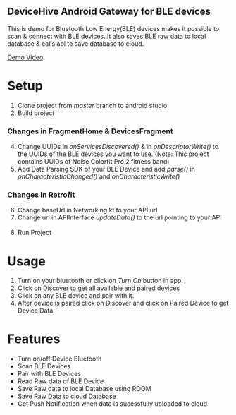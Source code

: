 **DeviceHive Android Gateway for BLE devices**
--------------------------------

This is demo for Bluetooth Low Energy(BLE) devices makes it possible to scan & connect with BLE devices. It also saves BLE raw data to local database & calls api to save database to cloud.<br>

[Demo Video](https://drive.google.com/file/d/1HxOtPsGNLujUC6DqwYlv0zBvQbbGR5Bp/view?usp=sharing)
<br>

**Setup**
==================
1. Clone project from <i>master</i> branch to android studio
2. Build project<br>
### Changes in FragmentHome & DevicesFragment<br>
4. Change UUIDs in <i>onServicesDiscovered()</i> & in <i>onDescriptorWrite()</i> to the UUIDs of the BLE devices you want to use. (Note: This project contains UUIDs of Noise Colorfit Pro 2 fitness band)<br>
5. Add Data Parsing SDK of your BLE Device and add <i>parse()</i> in <i>onCharacteristicChanged()</i> and <i>onCharacteristicWrite()</i><br>
### Changes in Retrofit
6. Change baseUrl in Networking.kt to your API url<br>
7. Change url in APIInterface <i>updateData()</i> to the url pointing to your API<br><br>
8. Run Project


**Usage**
==================
1. Turn on your bluetooth or click on <i>Turn On</i> button in app.
2. Click on Discover to get all available and paired devices
3. Click on any BLE device and pair with it.
4. After device is paired click on Discover and click on Paired Device to get Device Data.

**Features**
==================
- Turn on/off Device Bluetooth
- Scan BLE Devices
- Pair with BLE Devices
- Read Raw data of BLE Device
- Save Raw data to local Database using ROOM
- Save Raw Data to cloud Database 
- Get Push Notification when data is sucessfully uploaded to cloud
